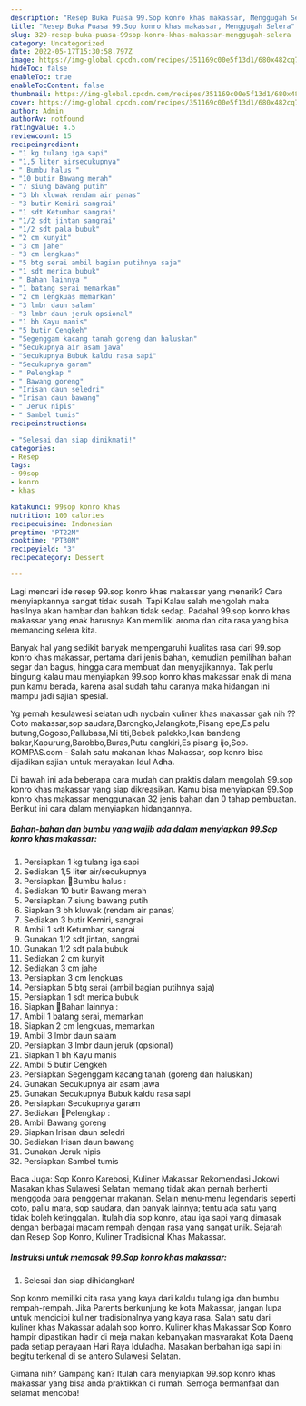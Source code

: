 ```yaml
---
description: "Resep Buka Puasa 99.Sop konro khas makassar, Menggugah Selera"
title: "Resep Buka Puasa 99.Sop konro khas makassar, Menggugah Selera"
slug: 329-resep-buka-puasa-99sop-konro-khas-makassar-menggugah-selera
category: Uncategorized
date: 2022-05-17T15:30:58.797Z
image: https://img-global.cpcdn.com/recipes/351169c00e5f13d1/680x482cq70/99sop-konro-khas-makassar-foto-resep-utama.jpg
hideToc: false
enableToc: true
enableTocContent: false
thumbnail: https://img-global.cpcdn.com/recipes/351169c00e5f13d1/680x482cq70/99sop-konro-khas-makassar-foto-resep-utama.jpg
cover: https://img-global.cpcdn.com/recipes/351169c00e5f13d1/680x482cq70/99sop-konro-khas-makassar-foto-resep-utama.jpg
author: Admin
authorAv: notfound
ratingvalue: 4.5
reviewcount: 15
recipeingredient:
- "1 kg tulang iga sapi"
- "1,5 liter airsecukupnya"
- " Bumbu halus "
- "10 butir Bawang merah"
- "7 siung bawang putih"
- "3 bh kluwak rendam air panas"
- "3 butir Kemiri sangrai"
- "1 sdt Ketumbar sangrai"
- "1/2 sdt jintan sangrai"
- "1/2 sdt pala bubuk"
- "2 cm kunyit"
- "3 cm jahe"
- "3 cm lengkuas"
- "5 btg serai ambil bagian putihnya saja"
- "1 sdt merica bubuk"
- " Bahan lainnya "
- "1 batang serai memarkan"
- "2 cm lengkuas memarkan"
- "3 lmbr daun salam"
- "3 lmbr daun jeruk opsional"
- "1 bh Kayu manis"
- "5 butir Cengkeh"
- "Segenggam kacang tanah goreng dan haluskan"
- "Secukupnya air asam jawa"
- "Secukupnya Bubuk kaldu rasa sapi"
- "Secukupnya garam"
- " Pelengkap "
- " Bawang goreng"
- "Irisan daun seledri"
- "Irisan daun bawang"
- " Jeruk nipis"
- " Sambel tumis"
recipeinstructions:

- "Selesai dan siap dinikmati!"
categories:
- Resep
tags:
- 99sop
- konro
- khas

katakunci: 99sop konro khas 
nutrition: 100 calories
recipecuisine: Indonesian
preptime: "PT22M"
cooktime: "PT30M"
recipeyield: "3"
recipecategory: Dessert

---
```



Lagi mencari ide resep 99.sop konro khas makassar yang menarik? Cara menyiapkannya sangat tidak susah. Tapi Kalau salah mengolah maka hasilnya akan hambar dan bahkan tidak sedap. Padahal 99.sop konro khas makassar yang enak harusnya Kan memiliki aroma dan cita rasa yang bisa memancing selera kita.


Banyak hal yang sedikit banyak mempengaruhi kualitas rasa dari 99.sop konro khas makassar, pertama dari jenis bahan, kemudian pemilihan bahan segar dan bagus, hingga cara membuat dan menyajikannya. Tak perlu bingung kalau mau menyiapkan 99.sop konro khas makassar enak di mana pun kamu berada, karena asal sudah tahu caranya maka hidangan ini mampu jadi sajian spesial.

Yg pernah kesulawesi selatan udh nyobain kuliner khas makassar gak nih ?? Coto makassar,sop saudara,Barongko,Jalangkote,Pisang epe,Es palu butung,Gogoso,Pallubasa,Mi titi,Bebek palekko,Ikan bandeng bakar,Kapurung,Barobbo,Buras,Putu cangkiri,Es pisang ijo,Sop. KOMPAS.com - Salah satu makanan khas Makassar, sop konro bisa dijadikan sajian untuk merayakan Idul Adha.


Di bawah ini ada beberapa cara mudah dan praktis dalam mengolah 99.sop konro khas makassar yang siap dikreasikan. Kamu bisa menyiapkan 99.Sop konro khas makassar menggunakan 32 jenis bahan dan 0 tahap pembuatan. Berikut ini cara dalam menyiapkan hidangannya.

<!--inarticleads1-->

##### Bahan-bahan dan bumbu yang wajib ada dalam menyiapkan 99.Sop konro khas makassar:

1. Persiapkan 1 kg tulang iga sapi
1. Sediakan 1,5 liter air/secukupnya
1. Persiapkan  🌺Bumbu halus :
1. Sediakan 10 butir Bawang merah
1. Persiapkan 7 siung bawang putih
1. Siapkan 3 bh kluwak (rendam air panas)
1. Sediakan 3 butir Kemiri, sangrai
1. Ambil 1 sdt Ketumbar, sangrai
1. Gunakan 1/2 sdt jintan, sangrai
1. Gunakan 1/2 sdt pala bubuk
1. Sediakan 2 cm kunyit
1. Sediakan 3 cm jahe
1. Persiapkan 3 cm lengkuas
1. Persiapkan 5 btg serai (ambil bagian putihnya saja)
1. Persiapkan 1 sdt merica bubuk
1. Siapkan  🌺Bahan lainnya :
1. Ambil 1 batang serai, memarkan
1. Siapkan 2 cm lengkuas, memarkan
1. Ambil 3 lmbr daun salam
1. Persiapkan 3 lmbr daun jeruk (opsional)
1. Siapkan 1 bh Kayu manis
1. Ambil 5 butir Cengkeh
1. Persiapkan Segenggam kacang tanah (goreng dan haluskan)
1. Gunakan Secukupnya air asam jawa
1. Gunakan Secukupnya Bubuk kaldu rasa sapi
1. Persiapkan Secukupnya garam
1. Sediakan  🌺Pelengkap :
1. Ambil  Bawang goreng
1. Siapkan Irisan daun seledri
1. Sediakan Irisan daun bawang
1. Gunakan  Jeruk nipis
1. Persiapkan  Sambel tumis


Baca Juga: Sop Konro Karebosi, Kuliner Makassar Rekomendasi Jokowi Masakan khas Sulawesi Selatan memang tidak akan pernah berhenti menggoda para penggemar makanan. Selain menu-menu legendaris seperti coto, pallu mara, sop saudara, dan banyak lainnya; tentu ada satu yang tidak boleh ketinggalan. Itulah dia sop konro, atau iga sapi yang dimasak dengan berbagai macam rempah dengan rasa yang sangat unik. Sejarah dan Resep Sop Konro, Kuliner Tradisional Khas Makassar. 

<!--inarticleads2-->

##### Instruksi untuk memasak 99.Sop konro khas makassar:


1. Selesai dan siap dihidangkan!

Sop konro memiliki cita rasa yang kaya dari kaldu tulang iga dan bumbu rempah-rempah. Jika Parents berkunjung ke kota Makassar, jangan lupa untuk mencicipi kuliner tradisionalnya yang kaya rasa. Salah satu dari kuliner khas Makassar adalah sop konro. Kuliner khas Makassar Sop Konro hampir dipastikan hadir di meja makan kebanyakan masyarakat Kota Daeng pada setiap perayaan Hari Raya Iduladha. Masakan berbahan iga sapi ini begitu terkenal di se antero Sulawesi Selatan. 

Gimana nih? Gampang kan? Itulah cara menyiapkan 99.sop konro khas makassar yang bisa anda praktikkan di rumah. Semoga bermanfaat dan selamat mencoba!
